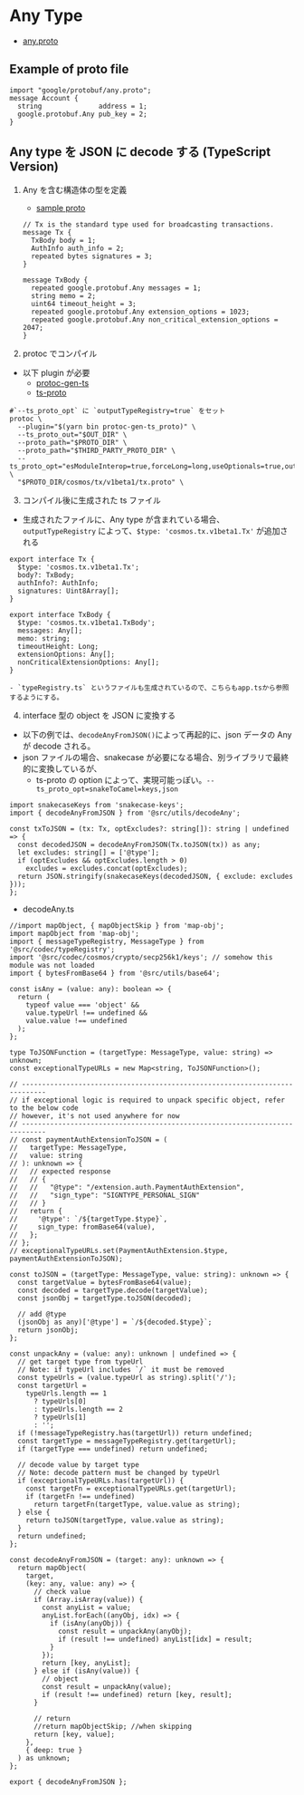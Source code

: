 # Any Type

- [any.proto](https://github.com/protocolbuffers/protobuf/blob/master/src/google/protobuf/any.proto)

## Example of proto file

```
import "google/protobuf/any.proto";
message Account {
  string              address = 1;
  google.protobuf.Any pub_key = 2;
}
```

## Any type を JSON に decode する (TypeScript Version)

1. Any を含む構造体の型を定義

   - [sample proto](https://github.com/cosmos/cosmos-sdk/blob/master/proto/cosmos/tx/v1beta1/tx.proto)

   ```
   // Tx is the standard type used for broadcasting transactions.
   message Tx {
     TxBody body = 1;
     AuthInfo auth_info = 2;
     repeated bytes signatures = 3;
   }

   message TxBody {
     repeated google.protobuf.Any messages = 1;
     string memo = 2;
     uint64 timeout_height = 3;
     repeated google.protobuf.Any extension_options = 1023;
     repeated google.protobuf.Any non_critical_extension_options = 2047;
   }
   ```

2. protoc でコンパイル

- 以下 plugin が必要
  - [protoc-gen-ts](https://www.npmjs.com/package/protoc-gen-ts)
  - [ts-proto](https://www.npmjs.com/package/ts-proto)

```
#`--ts_proto_opt` に `outputTypeRegistry=true` をセット
protoc \
  --plugin="$(yarn bin protoc-gen-ts_proto)" \
  --ts_proto_out="$OUT_DIR" \
  --proto_path="$PROTO_DIR" \
  --proto_path="$THIRD_PARTY_PROTO_DIR" \
  --ts_proto_opt="esModuleInterop=true,forceLong=long,useOptionals=true,outputTypeRegistry=true" \
  "$PROTO_DIR/cosmos/tx/v1beta1/tx.proto" \
```

3. コンパイル後に生成された ts ファイル

- 生成されたファイルに、Any type が含まれている場合、`outputTypeRegistry` によって、`$type: 'cosmos.tx.v1beta1.Tx'` が追加される

```
export interface Tx {
  $type: 'cosmos.tx.v1beta1.Tx';
  body?: TxBody;
  authInfo?: AuthInfo;
  signatures: Uint8Array[];
}

export interface TxBody {
  $type: 'cosmos.tx.v1beta1.TxBody';
  messages: Any[];
  memo: string;
  timeoutHeight: Long;
  extensionOptions: Any[];
  nonCriticalExtensionOptions: Any[];
}

- `typeRegistry.ts` というファイルも生成されているので、こちらもapp.tsから参照するようにする。
```

4. interface 型の object を JSON に変換する

- 以下の例では、`decodeAnyFromJSON()`によって再起的に、json データの Any が decode される。
- json ファイルの場合、snakecase が必要になる場合、別ライブラリで最終的に変換しているが、
  - ts-proto の option によって、実現可能っぽい。`--ts_proto_opt=snakeToCamel=keys,json`

```
import snakecaseKeys from 'snakecase-keys';
import { decodeAnyFromJSON } from '@src/utils/decodeAny';

const txToJSON = (tx: Tx, optExcludes?: string[]): string | undefined => {
  const decodedJSON = decodeAnyFromJSON(Tx.toJSON(tx)) as any;
  let excludes: string[] = ['@type'];
  if (optExcludes && optExcludes.length > 0)
    excludes = excludes.concat(optExcludes);
  return JSON.stringify(snakecaseKeys(decodedJSON, { exclude: excludes }));
};
```

- decodeAny.ts

```
//import mapObject, { mapObjectSkip } from 'map-obj';
import mapObject from 'map-obj';
import { messageTypeRegistry, MessageType } from '@src/codec/typeRegistry';
import '@src/codec/cosmos/crypto/secp256k1/keys'; // somehow this module was not loaded
import { bytesFromBase64 } from '@src/utils/base64';

const isAny = (value: any): boolean => {
  return (
    typeof value === 'object' &&
    value.typeUrl !== undefined &&
    value.value !== undefined
  );
};

type ToJSONFunction = (targetType: MessageType, value: string) => unknown;
const exceptionalTypeURLs = new Map<string, ToJSONFunction>();

// ----------------------------------------------------------------------------
// if exceptional logic is required to unpack specific object, refer to the below code
// however, it's not used anywhere for now
// ----------------------------------------------------------------------------
// const paymentAuthExtensionToJSON = (
//   targetType: MessageType,
//   value: string
// ): unknown => {
//   // expected response
//   // {
//   //   "@type": "/extension.auth.PaymentAuthExtension",
//   //   "sign_type": "SIGNTYPE_PERSONAL_SIGN"
//   // }
//   return {
//     '@type': `/${targetType.$type}`,
//     sign_type: fromBase64(value),
//   };
// };
// exceptionalTypeURLs.set(PaymentAuthExtension.$type, paymentAuthExtensionToJSON);

const toJSON = (targetType: MessageType, value: string): unknown => {
  const targetValue = bytesFromBase64(value);
  const decoded = targetType.decode(targetValue);
  const jsonObj = targetType.toJSON(decoded);

  // add @type
  (jsonObj as any)['@type'] = `/${decoded.$type}`;
  return jsonObj;
};

const unpackAny = (value: any): unknown | undefined => {
  // get target type from typeUrl
  // Note: if typeUrl includes `/` it must be removed
  const typeUrls = (value.typeUrl as string).split('/');
  const targetUrl =
    typeUrls.length == 1
      ? typeUrls[0]
      : typeUrls.length == 2
      ? typeUrls[1]
      : '';
  if (!messageTypeRegistry.has(targetUrl)) return undefined;
  const targetType = messageTypeRegistry.get(targetUrl);
  if (targetType === undefined) return undefined;

  // decode value by target type
  // Note: decode pattern must be changed by typeUrl
  if (exceptionalTypeURLs.has(targetUrl)) {
    const targetFn = exceptionalTypeURLs.get(targetUrl);
    if (targetFn !== undefined)
      return targetFn(targetType, value.value as string);
  } else {
    return toJSON(targetType, value.value as string);
  }
  return undefined;
};

const decodeAnyFromJSON = (target: any): unknown => {
  return mapObject(
    target,
    (key: any, value: any) => {
      // check value
      if (Array.isArray(value)) {
        const anyList = value;
        anyList.forEach((anyObj, idx) => {
          if (isAny(anyObj)) {
            const result = unpackAny(anyObj);
            if (result !== undefined) anyList[idx] = result;
          }
        });
        return [key, anyList];
      } else if (isAny(value)) {
        // object
        const result = unpackAny(value);
        if (result !== undefined) return [key, result];
      }

      // return
      //return mapObjectSkip; //when skipping
      return [key, value];
    },
    { deep: true }
  ) as unknown;
};

export { decodeAnyFromJSON };

```
